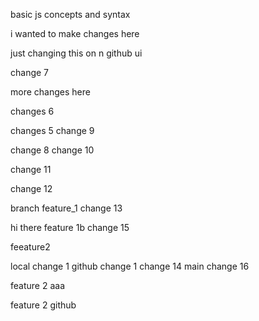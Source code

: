 basic js concepts and syntax

i wanted to make changes here

just changing this on n github ui

change 7

more changes here

changes 6

changes 5
change 9

change 8
change 10

change 11

change 12

branch feature_1 change 13

hi there
feature 1b change 15

feeature2

local change 1
github change 1
change 14 main
change 16

feature 2 aaa

feature 2 github
